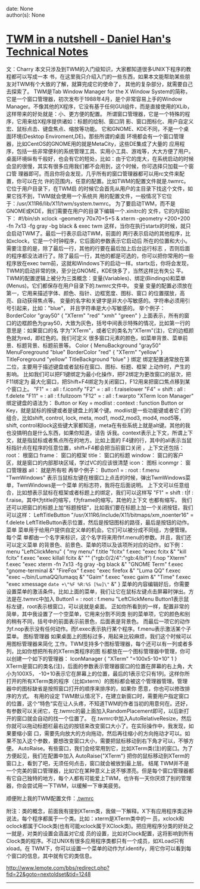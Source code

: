 
date: None  
author(s): None  

# [TWM in a nutshell - Daniel Han's Technical Notes](https://sites.google.com/site/xiangyangsite/home/technical-tips/linux-unix/common-tips/twm)

文：Charry 本文只涉及到TWM的入门级知识，大家都知道很多UNIX下程序的教程都可以写成一本 书，在这里我只介绍入门的一些东西，如果本文能帮助某些朋友对TWM有个大致的了解，就算完成它的使命了， 其他的复杂部分，就需要自己去探索了。 TWM是Tab Window Manager for the X Window System的简称，它是一个窗口管理器，初次发布于1988年4月，是个非常容易上手的Window Manager。不像其他的X程序，它没有基于任何GUI组件，而是直接使用的XLib，这样带来的好处就是：小、更方便的配置。 所谓窗口管理器，它是一个特殊的程序，它用来给X程序提供诸如：标题的绘制、窗口阴 影、窗口图标化、用户自定义宏、鼠标点击、键盘焦点、缩放等功能。 它和GNOME、KDE不同，不是一个桌面环境(Desktop Enviroment,DE)。那些所谓的桌面 环境都会有一个窗口管理器，比如CentOS的GNOME用的就是MetaCity，这些DE集成了大量的 应用程序，包括一些非常便利的系统管理工具、实用小工具、游戏等，大大方便了用户。 桌面环境纵有千般好，也会有它的短处，比如：由于它的庞大，在系统启动的时候 会显的很慢，其实有很多应用我们都不会用到，这个时候，你可选择只加载一个窗口管 理器即可。而且你将会发现，几乎所有的窗口管理器都可以用rc文件来配置，你可以在允 许的范围内，任意的配置。比如TWM的配置文件就是.twmrc。它位于用户目录下，在TWM启 的时候它会首先从用户的主目录下找这个文件，如果它找不到，TWM就会使用一个系统共 用的配置文件，一般情况下它位于：/usr/X11R6/lib/X11/twm/system.twmrc。 为了要启动TWM，而不是GNOME或KDE，我们需要在用户的目录下编辑一个.xinitrc的 文件，它的内容如下： #!/bin/sh xclock -geometry 70x70+5+5 & xterm -geometry +200+200 -fn 7x13 -fg gray -bg black & exec twm 这样，当你在执行startx的时候，就只会启动TWM了。最后一行表示启动TWM，前面的 两行表示启动的其他程序，比如xclock，它是一个时钟程序，它后面的参数表示它启动后 所在的位置和大小。需要注意的是，除了最后一行，其他的行要在最后加上后台运行标志 ，否则后面的程序都没法进行了。除了最后一行，其他的都是可选的，你可以把你常用的一些程序放在exec twm前，这就和Windows下的启动一样。startx后，你将会发现，TWM的启动非常的快，至少比GNOME，KDE快多了，当然这样比有失公 平。 TWM的配置逻辑上被分为三类概念：变量(Variables)、绑定(Bindings)和菜单(Menus)。它们都保存在用户目录下的.twmrc文件中。 变量 变量的配置必须放在第一，它用来描述字体、颜色、指针、边框宽度、图标、窗口 的位置摆放，高亮、自动获得焦点等。 变量的名字和关键字是非大小写敏感的。字符串必须用引号引起来，比如："blue"， 并且字符串是大小写敏感的。 举个例子： BorderColor "gray50" { "XTerm" "red" "xmh" "green" } 上面表示，所有的窗口的边框颜色为gray50，大致为灰色，括号中间表示特殊的情况，比如第一行的意思是：如果窗口的名 字为"XTerm"，或者它的类名为"XTerm"(注)，它的边框颜色就为red，即红色的。我们可定义 很多窗口元素的颜色，如菜单背景、菜单前景、标题背景、标题前景等。 Color { MenuBackground "gray50" MenuForeground "blue" BorderColor "red" { "XTerm" "yellow" } TitleForeground "yellow" TitleBackground "blue" } 绑定 绑定配置通常放在第二位，主要用于描述键盘或者鼠标在窗口、图标、标题、框架 上动作时，产生的影响。 比如我们可以把F1键绑定为最小化操作，把F2绑定为更改窗口的层次，把F11绑定为 最大化窗口，把Shift+F4绑定为关闭窗口，F12用来把窗口焦点移到某个窗口上。 "F1" = : all : f.iconify "F2" = : all : f.raiselower "F4" = shift : all : f.delete "F11" = : all : f.fullzoom "F12" = : all : f.warpto "XTerm Icon Manager" 绑定键盘的语法为： Button or Key = modlist : context : function Button or Key，就是鼠标的按键或者是键盘上的某个键。modlist是一些功能键或者它 们的组合，比如shift, control, lock, meta, mod1, mod2,mod3, mod4, mod5等，shift, control和lock这些键大家都知道，meta在有些系统上就是alt键。其他的我也没搞明白是什么东西，如果你知道，请告 诉我。context表示上下文，所谓上下文，就是指鼠标或者焦点所在的地方。比如上面的 F4键的行，其中的all表示当鼠标指针点在程序的任意位置，shift+F4都会把当前窗口关闭 ，上下文还包括： root： 根窗口 frame： 窗口的框架 title： 窗口的标题 window： 窗口的客户区，就是窗口的内部那块区域，学过VC的应该很清楚 icon： 图标 iconmgr： 窗口管理器 all： 就是所有啦 再举个例子： Button1 = : root : f.menu "TwmWindows" 表示当鼠标左键在根窗口上点击的时候，弹出TwmWindows菜单，TwmWindows是一个菜单 的标志符，我将在后面说明。 上下文可以任意组合，比如想表示鼠标在框架或者标题上的绑定，我们可以这样写 "F1" = shift : t|f : f.raise。其中t为title的缩写，f为frame的缩写。其他的上下文 也都有缩写。 我们还可以把窗口的标题上加“标题按钮”，比如我们要在标题上加一个关闭按钮，我们可以这样： LeftTitleButton "/usr/X11R6/include/X11/bitmaps/xm_noenter16" = f.delete LeftTitleButton表示位置，然后是按钮图标的路径，最后是按钮的动作。 菜单 菜单用于给用户提供自定义单的机会。它们可以被分成不同组，方便管理。每个菜 单都由一个名字来标识，这个名字将来用作f.menu的参数。并且，我们还可以定义菜单 的背景色、前景色、菜单的项以及该项所对应的动作。如下例： menu "LeftClickMenu" { "my menu" f.title "fcitx" f.exec "exec fcitx &" "kill fcitx" f.exec "exec killall fcitx &" "" ("rgb:0/2/4":"rgb:4/b/f") f.nop "Xterm" f.exec "exec xterm -fn 7x13 -fg gray -bg black &" "GNOME Term" f.exec "gnome-terminal &" "FireFox" f.exec "exec firefox &" "Luma QQ" f.exec "exec ~/bin/LumaQQ/lumaqq &" "Gaim" f.exec "exec gaim &" "Time" f.exec "exec xmessage `date +\"%F %R:%S [%u]\"` &" } 菜单的内容编辑好后，你需要设置菜单的激活条件。比如上面的菜单，我们让它在鼠标左键点击屏幕时弹出。方法是在.twmrc中加入 Button1 = : root : f.menu "LeftClickMenu Button1表示鼠标左键，root表示根窗口，可以说就是桌面。 正如你所看到的一样，配置非常的简单，其中我设置了一个空菜单，它用来分割不同类 别的菜单项，它的颜色和别的稍有不同，括号中的前面表示前景色，后面表是背景色。 而最后一项它的动作为f.nop表示没有任何动作。而f.exec表示执行某个程序。f.menu表示激活某个子菜单。 图标管理器 如果桌面上的图标过多，用起来比较麻烦，我们这个时候可以用图标管理器来简化 工作。TWM支持多个图标管理器，每个还可以有一列或者多列，比如你想把所有的XTerm类程序的图 标都放在一个图标管理器中管理，你可以创建一个如下的管理器： IconManager { "XTerm" "=100x5-10+10" 1 } XTerm是窗口的类名(注)，后面的参数表示管理器窗口的位置在屏幕的右上角，大小为100X5， -10+10表示它在屏幕上的位置，最后的1表示它只有1列。这样你所打开的所有XTerm类的程序（比如xterm）的图标都会被这个管理器管理。管理 器中的图标缺省是按照窗口打开的顺序来排序的，如果你 愿意，你也可以修改排序的方式。 有用的设定 TWM默认情况下，在建立新窗口时，需要用户指定窗口的位置，这个“特色“实在让人头疼，不知道TWM的作者当初的用意何在。还好，有参数可以关闭它，在.twmrc的最上面加入RandomPlacement即可，以后新打开的窗口就会自动的找一个位置了。 在.twmrc中加入AutoRelativeResize，然后你就可以拖动标题栏最右边的按钮来改变窗口大小了。在实际操作中，我发现，如果要缩小窗 口，需要先向放大的方向拖动，然后再往缩小的方向拖动才可以。如果不加入这个参数，要想改变窗口大小，需要把鼠标移动到右下角才可以，不够方便。 AutoRaise。有些窗口，我们会经常用到它，比如XTerm类(注)的窗口。为了方便起见，我们在配置中加入 AutoRaise{"XTerm"} 把你的鼠标移动到XTerm的窗口上，看到了吧，无须任何点击，窗口就会被放到最上层。 结尾 TWM并不是一个完美的窗口管理器，比如它在某种意义上说不够漂亮。但是每个窗口管理器都有它自己独特的地方，每个人都有可能爱上TWM，也许有一天你厌烦了别的管理器，你会尝试用一下TWM，以缓解一下审美疲劳。 

顺便附上我的TWM配置文件：[.twmrc](http://www.charry.org/docs/linux/twmrc_charry.txt)

附注：类的概念，前面我有提到XTerm类，我做一下解释。X下有应用程序类这种说法，每个程序都属于一个类。比如：xterm是XTerm类中的一 员，xclock和oclock都属于Clock类(也有可能xclock属于XClock类)。把应用程序分类的好处之一就是，对类的设置会涵盖对它成 员的设置，比如对Clock配置，这将影响到所有Clock类的程序。不过UNIX有很多应用程序类都只有一个成员，如XLoad只有xload。在 TWM下，你可以设置一个菜单的动作为f.identify，用它你可以看到每个窗口的信息，其中就有它的类信息。

<http://www.lemote.com/bbs/redirect.php?fid=22&goto=nextoldset&tid=1248>

  
  
  
---

